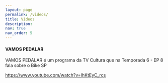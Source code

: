 ```yaml
---
layout: page
permalink: /videos/
title: Videos
description:
nav: true
nav_order: 5
---
```



#### VAMOS PEDALAR

VAMOS PEDALAR é um programa da TV Cultura que na Temporada 6 - EP 8 fala sobre o Bike SP

<https://www.youtube.com/watch?v=IhKtEyC_rcs>
